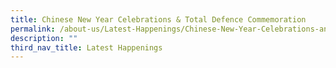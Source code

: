 ```yaml
---
title: Chinese New Year Celebrations & Total Defence Commemoration
permalink: /about-us/Latest-Happenings/Chinese-New-Year-Celebrations-and-Total-Defence-Commemoration/permalink
description: ""
third_nav_title: Latest Happenings
---
```

